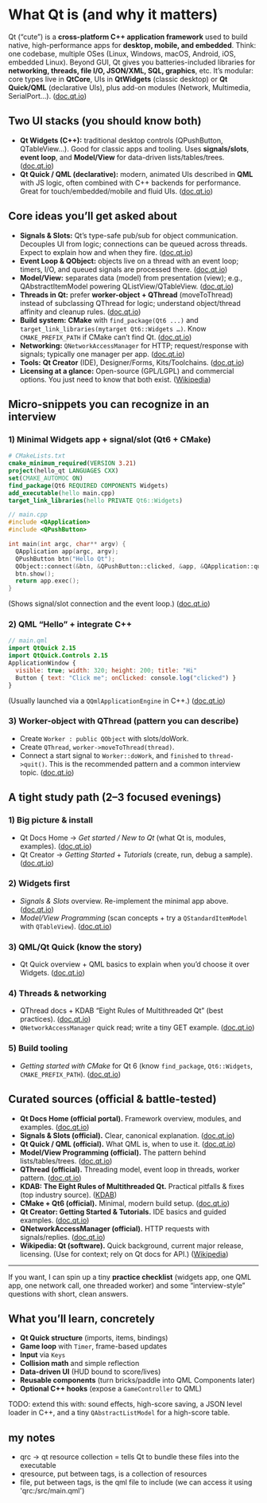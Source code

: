 # What Qt is (and why it matters)

Qt (“cute”) is a **cross-platform C++ application framework** used to build native, high-performance apps for **desktop, mobile, and embedded**. Think: one codebase, multiple OSes (Linux, Windows, macOS, Android, iOS, embedded Linux). Beyond GUI, Qt gives you batteries-included libraries for **networking, threads, file I/O, JSON/XML, SQL, graphics**, etc. It’s modular: core types live in **QtCore**, UIs in **QtWidgets** (classic desktop) or **Qt Quick/QML** (declarative UIs), plus add-on modules (Network, Multimedia, SerialPort…). ([doc.qt.io][1])

## Two UI stacks (you should know both)

* **Qt Widgets (C++):** traditional desktop controls (QPushButton, QTableView…). Good for classic apps and tooling. Uses **signals/slots**, **event loop**, and **Model/View** for data-driven lists/tables/trees. ([doc.qt.io][2])
* **Qt Quick / QML (declarative):** modern, animated UIs described in **QML** with JS logic, often combined with C++ backends for performance. Great for touch/embedded/mobile and fluid UIs. ([doc.qt.io][3])

## Core ideas you’ll get asked about

* **Signals & Slots:** Qt’s type-safe pub/sub for object communication. Decouples UI from logic; connections can be queued across threads. Expect to explain how and when they fire. ([doc.qt.io][4])
* **Event Loop & QObject:** objects live on a thread with an event loop; timers, I/O, and queued signals are processed there. ([doc.qt.io][5])
* **Model/View:** separates data (model) from presentation (view); e.g., QAbstractItemModel powering QListView/QTableView. ([doc.qt.io][2])
* **Threads in Qt:** prefer **worker-object + QThread** (moveToThread) instead of subclassing QThread for logic; understand object/thread affinity and cleanup rules. ([doc.qt.io][5])
* **Build system:** **CMake** with `find_package(Qt6 ...)` and `target_link_libraries(mytarget Qt6::Widgets …)`. Know `CMAKE_PREFIX_PATH` if CMake can’t find Qt. ([doc.qt.io][6])
* **Networking:** `QNetworkAccessManager` for HTTP; request/response with signals; typically one manager per app. ([doc.qt.io][7])
* **Tools:** **Qt Creator** (IDE), Designer/Forms, Kits/Toolchains. ([doc.qt.io][8])
* **Licensing at a glance:** Open-source (GPL/LGPL) and commercial options. You just need to know that both exist. ([Wikipedia][9])

## Micro-snippets you can recognize in an interview

### 1) Minimal Widgets app + signal/slot (Qt6 + CMake)

```cmake
# CMakeLists.txt
cmake_minimum_required(VERSION 3.21)
project(hello_qt LANGUAGES CXX)
set(CMAKE_AUTOMOC ON)
find_package(Qt6 REQUIRED COMPONENTS Widgets)
add_executable(hello main.cpp)
target_link_libraries(hello PRIVATE Qt6::Widgets)
```

```cpp
// main.cpp
#include <QApplication>
#include <QPushButton>

int main(int argc, char** argv) {
  QApplication app(argc, argv);
  QPushButton btn("Hello Qt");
  QObject::connect(&btn, &QPushButton::clicked, &app, &QApplication::quit);
  btn.show();
  return app.exec();
}
```

(Shows signal/slot connection and the event loop.) ([doc.qt.io][6])

### 2) QML “Hello” + integrate C++

```qml
// main.qml
import QtQuick 2.15
import QtQuick.Controls 2.15
ApplicationWindow {
  visible: true; width: 320; height: 200; title: "Hi"
  Button { text: "Click me"; onClicked: console.log("clicked") }
}
```

(Usually launched via a `QQmlApplicationEngine` in C++.) ([doc.qt.io][3])

### 3) Worker-object with QThread (pattern you can describe)

* Create `Worker : public QObject` with slots/doWork.
* Create `QThread`, `worker->moveToThread(thread)`.
* Connect a start signal to `Worker::doWork`, and `finished` to `thread->quit()`.
  This is the recommended pattern and a common interview topic. ([doc.qt.io][5])

## A tight study path (2–3 focused evenings)

### 1) Big picture & install

* Qt Docs Home → *Get started / New to Qt* (what Qt is, modules, examples). ([doc.qt.io][1])
* Qt Creator → *Getting Started* + *Tutorials* (create, run, debug a sample). ([doc.qt.io][8])

### 2) Widgets first

* *Signals & Slots* overview. Re-implement the minimal app above. ([doc.qt.io][4])
* *Model/View Programming* (scan concepts + try a `QStandardItemModel` with `QTableView`). ([doc.qt.io][2])

### 3) QML/Qt Quick (know the story)

* Qt Quick overview + QML basics to explain when you’d choose it over Widgets. ([doc.qt.io][3])

### 4) Threads & networking

* QThread docs + KDAB “Eight Rules of Multithreaded Qt” (best practices). ([doc.qt.io][5])
* `QNetworkAccessManager` quick read; write a tiny GET example. ([doc.qt.io][7])

### 5) Build tooling

* *Getting started with CMake* for Qt 6 (know `find_package`, `Qt6::Widgets`, `CMAKE_PREFIX_PATH`). ([doc.qt.io][6])

## Curated sources (official & battle-tested)

* **Qt Docs Home (official portal).** Framework overview, modules, and examples. ([doc.qt.io][1])
* **Signals & Slots (official).** Clear, canonical explanation. ([doc.qt.io][4])
* **Qt Quick / QML (official).** What QML is, when to use it. ([doc.qt.io][3])
* **Model/View Programming (official).** The pattern behind lists/tables/trees. ([doc.qt.io][2])
* **QThread (official).** Threading model, event loop in threads, worker pattern. ([doc.qt.io][5])
* **KDAB: The Eight Rules of Multithreaded Qt.** Practical pitfalls & fixes (top industry source). ([KDAB][10])
* **CMake + Qt6 (official).** Minimal, modern build setup. ([doc.qt.io][6])
* **Qt Creator: Getting Started & Tutorials.** IDE basics and guided examples. ([doc.qt.io][8])
* **QNetworkAccessManager (official).** HTTP requests with signals/replies. ([doc.qt.io][7])
* **Wikipedia: Qt (software).** Quick background, current major release, licensing. (Use for context; rely on Qt docs for API.) ([Wikipedia][9])

---

If you want, I can spin up a tiny **practice checklist** (widgets app, one QML app, one network call, one threaded worker) and some “interview-style” questions with short, clean answers.

[1]: https://doc.qt.io/?utm_source=chatgpt.com "Qt Documentation | Home"
[2]: https://doc.qt.io/qt-6/model-view-programming.html?utm_source=chatgpt.com "Model/View Programming | Qt Widgets | Qt 6.9.3"
[3]: https://doc.qt.io/qt-6/qtquick-index.html?utm_source=chatgpt.com "Qt Quick | Qt 6.9.3"
[4]: https://doc.qt.io/qt-6/signalsandslots.html?utm_source=chatgpt.com "Signals & Slots | Qt Core | Qt 6.9.3"
[5]: https://doc.qt.io/qt-6/qthread.html?utm_source=chatgpt.com "QThread Class | Qt Core | Qt 6.9.3"
[6]: https://doc.qt.io/qt-6/cmake-get-started.html?utm_source=chatgpt.com "Getting started with CMake"
[7]: https://doc.qt.io/qt-6/qnetworkaccessmanager.html?utm_source=chatgpt.com "QNetworkAccessManager Class | Qt Network | Qt 6.9.2"
[8]: https://doc.qt.io/qtcreator/creator-getting-started.html?utm_source=chatgpt.com "Getting Started | Qt Creator Documentation"
[9]: https://en.wikipedia.org/wiki/Qt_%28software%29?utm_source=chatgpt.com "Qt (software)"
[10]: https://www.kdab.com/the-eight-rules-of-multithreaded-qt/?utm_source=chatgpt.com "The Eight Rules of Multithreaded Qt"

## What you’ll learn, concretely

* **Qt Quick structure** (imports, items, bindings)
* **Game loop** with `Timer`, frame-based updates
* **Input** via `Keys`
* **Collision math** and simple reflection
* **Data-driven UI** (HUD bound to score/lives)
* **Reusable components** (turn bricks/paddle into QML Components later)
* **Optional C++ hooks** (expose a `GameController` to QML)

TODO: extend this with: sound effects, high-score saving, a JSON level loader in C++, and a tiny `QAbstractListModel` for a high-score table.

## my notes

* qrc -> qt resource collection = tells Qt to bundle these files into the executable
* qresource, put between tags, is a collection of resources
* file, put between tags, is the qml file to include (we can access it using 'qrc:/src/main.qml')
